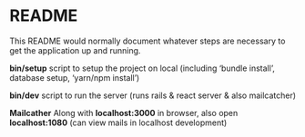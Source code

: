 # README

This README would normally document whatever steps are necessary to get the
application up and running.

**bin/setup** script to setup the project on local (including  ‘bundle install’, database setup, ‘yarn/npm install’)

**bin/dev** script to run the server (runs rails & react server & also mailcatcher)

**Mailcather**
Along with **localhost:3000** in browser, also open **localhost:1080** (can view mails in localhost development)

